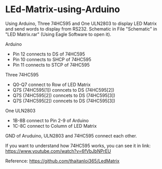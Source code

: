 # LEd-Matrix-using-Arduino
Using Arduino, Three 74HC595 and One ULN2803 to display LED Matrix and send words to display from RS232. Schematic in File "Schematic" in "LED Matrix.rar" (Using Eagle Software to open it).

Arduino
- Pin 12 connects to DS of 74HC595
- Pin 10 connects to SHCP of 74HC595
- Pin 11 connects to STCP of 74HC595

Three 74HC595
- Q0-Q7 connect to Row of LED Matrix
- Q7S (74HC595[1]) conncets to DS (74HC595[2])
- Q7S (74HC595[2]) conncets to DS (74HC595[3])
- Q7S (74HC595[2]) conncets to DS (74HC595[3])
  
One ULN2803 
- 1B-8B connect to Pin 2-9 of Arduino
- 1C-8C connect to Column of LED Matrix

GND of Aruduino, ULN2803 and 74HC595 connect each other.

If you want to understand how 74HC595 works, you can see it in link: https://www.youtube.com/watch?v=6fVbJbNPrEU

Reference: https://github.com/thaitanloi365/LedMatrix 
